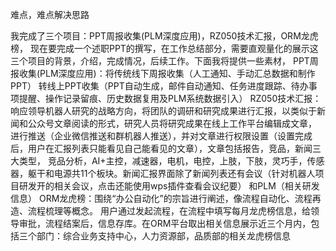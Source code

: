 难点，难点解决思路

我完成了三个项目：PPT周报收集(PLM深度应用)，RZ050技术汇报，ORM龙虎榜，
现在要完成一个述职PPT的撰写，在工作总结部分，需要直观量化的展示这三个项目的背景，介绍，完成情况，后续工作。下面我将提供一些素材，
PPT周报收集(PLM深度应用)：将传统线下周报收集（人工通知、手动汇总数据和制作PPT）
转线上PPT收集（PPT自动生成，邮件自动通知、任务进度跟踪、待办事项提醒、操作记录留痕、历史数据复用及PLM系统数据引入）
RZ050技术汇报：响应领导机器人研究的战略方向，将团队的调研和研究成果进行汇报，以类似于新闻和公众号文章阅读的形式，研究人员将研究成果在线上工作平台编辑成文章，
进行推送（企业微信推送和群机器人推送），并对文章进行权限设置（设置完成后，用户在汇报列表只能看见自己能看见的文章），文章包括报告，竞品，新闻三大类型，
竞品分析，AI+主控，减速器，电机，电控，上肢，下肢，灵巧手，传感器，躯干和电源共11个板块。新闻汇报界面除了新闻列表还有会议（针对机器人项目研发开的相关会议，点击还能使用wps插件查看会议纪要）
和PLM（相关研发信息）
ORM龙虎榜：围绕“办公自动化”的宗旨进行阐述，像流程自动化、流程再造、流程梳理等概念。
用户通过发起流程，在流程中填写每月龙虎榜信息，给领导审批，流程结案后，信息存库。在ORM平台取出相关信息展示近三个月内，包括三个部门：综合业务支持中心，人力资源部，品质部的相关龙虎榜信息


